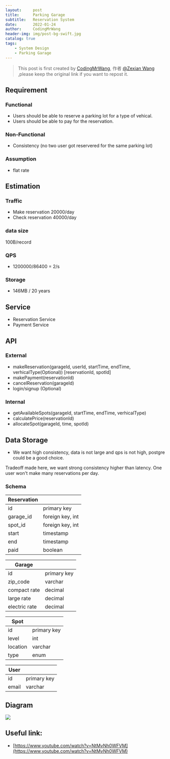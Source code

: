 ```yaml
---
layout:     post
title:      Parking Garage
subtitle:   Reservation System
date:       2022-01-24
author:     CodingMrWang
header-img: img/post-bg-swift.jpg
catalog: true
tags:
    - System Design
    - Parking Garage
---
```



> This post is first created by [CodingMrWang](http://codingmrwang.github.io), 作者 [@Zexian Wang](http://github.com/codingmrwang) ,please keep the original link if you want to repost it.


## Requirement
### Functional
- Users should be able to reserve a parking lot for a type of vehical.
- Users should be able to pay for the reservation.


### Non-Functional
- Consistency (no two user got reservered for the same parking lot)

### Assumption
- flat rate

## Estimation
### Traffic
- Make reservation 20000/day
- Check reservation 40000/day

### data size
100B/record

### QPS
- 1200000/86400 = 2/s


### Storage
- 146MB / 20 years


## Service

- Reservation Service
- Payment Service

## API
### External
- makeReservation(garageId, userId, startTime, endTime, verhicalType(Optional)) [reservationId, spotId]
- makePayment(reservationId)
- cancelReservation(garageId)
- login/signup (Optional)

### Internal
- getAvailableSpots(garageId, startTime, endTime, verhicalType)
- calculatePrice(reservationId)
- allocateSpot(garageId, time, spotId)

## Data Storage
- We want high consistency, data is not large and qps is not high, postgre could be a good choice.

Tradeoff made here, we want strong consistency higher than latency. One user won't make many reservations per day.

### Schema

|Reservation||
|---|---|
|id|primary key|
|garage_id|foreign key, int|
|spot_id|foreign key, int|
|start|timestamp|
|end|timestamp|
|paid|boolean|


|Garage||
|---|---|
|id|primary key|
|zip_code|varchar|
|compact rate|decimal|
|large rate|decimal|
|electric rate|decimal|

|Spot||
|---|---|
|id|primary key|
|level|int|
|location|varchar|
|type|enum|

|User||
|---|---|
|id|primary key|
|email|varchar|


## Diagram
![](https://drive.google.com/uc?id=1jhXc6u_n9HVmE7FvClRE4GD6o1IVpBwU)


## Useful link:
- [https://www.youtube.com/watch?v=NtMvNh0WFVM](https://www.youtube.com/watch?v=NtMvNh0WFVM)



